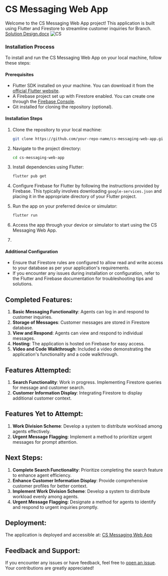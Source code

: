 # CS Messaging Web App
Welcome to the CS Messaging Web App project! This application is built using Flutter and Firestore to streamline customer inquiries for Branch.
[Solution Design.docx](https://github.com/collinsvictor1818/cs_messaging_app/files/14115652/Solution.Design.docx)
![CS](https://github.com/collinsvictor1818/cs_messaging_app/assets/42299025/0ab11c2c-57c8-4538-af91-9eff69433b17)

### Installation Process
To install and run the CS Messaging Web App on your local machine, follow these steps:

#### Prerequisites
- Flutter SDK installed on your machine. You can download it from the [official Flutter website](https://flutter.dev/docs/get-started/install).
- A Firebase project set up with Firestore enabled. You can create one through the [Firebase Console](https://console.firebase.google.com/).
- Git installed for cloning the repository (optional).

#### Installation Steps
1. Clone the repository to your local machine:
    ```bash
    git clone https://github.com/your-repo-name/cs-messaging-web-app.git
    ```

2. Navigate to the project directory:
    ```bash
    cd cs-messaging-web-app
    ```

3. Install dependencies using Flutter:
    ```bash
    flutter pub get
    ```

4. Configure Firebase for Flutter by following the instructions provided by Firebase. This typically involves downloading `google-services.json` and placing it in the appropriate directory of your Flutter project.

5. Run the app on your preferred device or simulator:
    ```bash
    flutter run
    ```

6. Access the app through your device or simulator to start using the CS Messaging Web App.
7. 
#### Additional Configuration
- Ensure that Firestore rules are configured to allow read and write access to your database as per your application's requirements.
- If you encounter any issues during installation or configuration, refer to the Flutter and Firebase documentation for troubleshooting tips and solutions.

## Completed Features:
1. **Basic Messaging Functionality**: Agents can log in and respond to customer inquiries.
2. **Storage of Messages**: Customer messages are stored in Firestore database.
3. **View and Respond**: Agents can view and respond to individual messages.
4. **Hosting**: The application is hosted on Firebase for easy access.
5. **Video and Code Walkthrough**: Included a video demonstrating the application's functionality and a code walkthrough.

## Features Attempted:
1. **Search Functionality**: Work in progress. Implementing Firestore queries for message and customer search.
2. **Customer Information Display**: Integrating Firestore to display additional customer context.

## Features Yet to Attempt:
1. **Work Division Scheme**: Develop a system to distribute workload among agents effectively.
2. **Urgent Message Flagging**: Implement a method to prioritize urgent messages for prompt attention.

## Next Steps:
1. **Complete Search Functionality**: Prioritize completing the search feature to enhance agent efficiency.
2. **Enhance Customer Information Display**: Provide comprehensive customer profiles for better context.
3. **Implement Work Division Scheme**: Develop a system to distribute workload evenly among agents.
4. **Urgent Message Flagging**: Designate a method for agents to identify and respond to urgent inquiries promptly.

## Deployment:
The application is deployed and accessible at: [CS Messaging Web App](https://cs-messaging-app-9773d.web.app/)

## Feedback and Support:

If you encounter any issues or have feedback, feel free to [open an issue](https://github.com/your-repo-name/issues). Your contributions are greatly appreciated!

